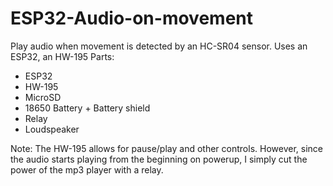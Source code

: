 # ESP32-Audio-on-movement

Play audio when movement is detected by an HC-SR04 sensor. Uses an ESP32, an HW-195
Parts:
- ESP32
- HW-195
- MicroSD
- 18650 Battery +  Battery shield
- Relay
- Loudspeaker

Note:
The HW-195 allows for pause/play and other controls. However, since the audio starts playing from the beginning on powerup, I simply cut the power of the mp3 player with a relay. 